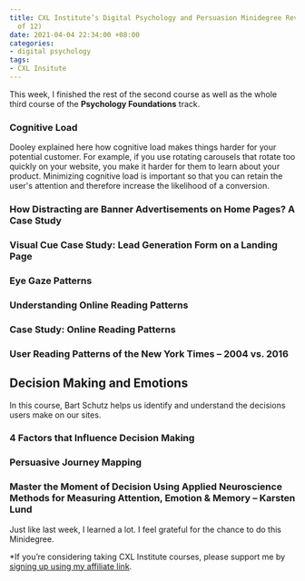 ```yaml
---
title: CXL Institute’s Digital Psychology and Persuasion Minidegree Review (Part 2
  of 12)
date: 2021-04-04 22:34:00 +08:00
categories:
- digital psychology
tags:
- CXL Insitute
---
```


This week, I finished the rest of the second course as well as the whole third course of the **Psychology Foundations** track.

### Cognitive Load

Dooley explained here how cognitive load makes things harder for your potential customer. For example, if you use rotating carousels that rotate too quickly on your website, you make it harder for them to learn about your product. Minimizing cognitive load is important so that you can retain the user's attention and therefore increase the likelihood of a conversion.

### How Distracting are Banner Advertisements on Home Pages? A Case Study



### Visual Cue Case Study: Lead Generation Form on a Landing Page



### Eye Gaze Patterns



### Understanding Online Reading Patterns



### Case Study: Online Reading Patterns



### User Reading Patterns of the New York Times – 2004 vs. 2016



## Decision Making and Emotions

In this course, Bart Schutz helps us identify and understand the decisions users make on our sites.

### 4 Factors that Influence Decision Making

### Persuasive Journey Mapping

### Master the Moment of Decision Using Applied Neuroscience Methods for Measuring Attention, Emotion & Memory – Karsten Lund

Just like last week, I learned a lot. I feel grateful for the chance to do this Minidegree.

*If you’re considering taking CXL Institute courses, please support me by [signing up using my affiliate link](http://cxl.com/institute/#_r_crystal80).